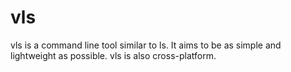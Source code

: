# vls
vls is a command line tool similar to ls.
It aims to be as simple and lightweight as possible.
vls is also cross-platform.